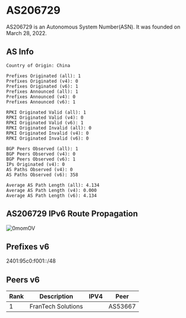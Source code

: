 # AS206729
AS206729 is an Autonomous System Number(ASN). It was founded on March 28, 2022.

## AS Info
~~~
Country of Origin: China

Prefixes Originated (all): 1
Prefixes Originated (v4): 0
Prefixes Originated (v6): 1
Prefixes Announced (all): 1
Prefixes Announced (v4): 0
Prefixes Announced (v6): 1

RPKI Originated Valid (all): 1
RPKI Originated Valid (v4): 0
RPKI Originated Valid (v6): 1
RPKI Originated Invalid (all): 0
RPKI Originated Invalid (v4): 0
RPKI Originated Invalid (v6): 0

BGP Peers Observed (all): 1
BGP Peers Observed (v4): 0
BGP Peers Observed (v6): 1
IPs Originated (v4): 0
AS Paths Observed (v4): 0
AS Paths Observed (v6): 358

Average AS Path Length (all): 4.134
Average AS Path Length (v4): 0.000
Average AS Path Length (v6): 4.134
~~~

## AS206729 IPv6 Route Propagation
![0momOV](https://s3.missuo.me/images/0momOV.jpg)

## Prefixes v6
2401:95c0:f001::/48

## Peers v6
|  Rank   | Description  | IPV4 | Peer|
|  ----  | ----  | ---- | ---- |
| 1  | FranTech Solutions | | AS53667|
